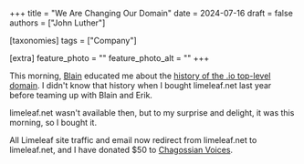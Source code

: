 +++
title = "We Are Changing Our Domain"
date = 2024-07-16
draft = false
authors = ["John Luther"]

[taxonomies]
tags = ["Company"]

[extra]
feature_photo = ""
feature_photo_alt = ""
+++

This morning, [Blain](/members/blain-smith/ "Blain Smith") educated me about the [history of the .io top-level domain](https://tamouse.github.io/blog/politics/2019/10/02/why-is-the-io-domain-problematic.html "Why is the .io domain problematic?"). I didn't know that history when I bought limeleaf.net last year before teaming up with Blain and Erik. 

limeleaf.net wasn't available then, but to my surprise and delight, it was this morning, so I bought it. 

All Limeleaf site traffic and email now redirect from limeleaf.net to limeleaf.net, and I have donated $50 to [Chagossian Voices](https://chagossianvoices.org/).

<!-- more -->
